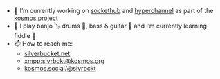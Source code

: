 
- 🔭 I’m currently working on [sockethub](https://github.com/sockethub/sockethub) and [hyperchannel](https://github.com/67p/hyperchannel) as part of the [kosmos project](https://kosmos.org)
- 🎵 I play banjo 🪕 drums 🥁, bass & guitar 🎸 and I’m currently learning fiddle 🎻
- 📫 How to reach me:
  - [silverbucket.net](https://silverbucket.net)
  - [xmpp:slvrbckt@kosmos.org](xmpp:slvrbckt@kosmos.org)
  - [kosmos.social/@slvrbckt](https://kosmos.social/@slvrbckt)




